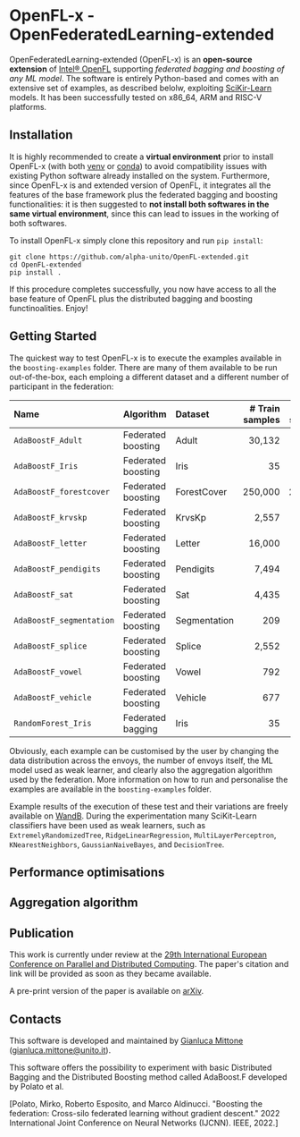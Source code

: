 # OpenFL-x - OpenFederatedLearning-extended

OpenFederatedLearning-extended (OpenFL-x) is an **open-source extension** of [Intel® OpenFL](https://github.com/securefederatedai/openfl) supporting *federated bagging and boosting of any ML model*. The software is entirely Python-based and comes with an extensive set of examples, as described belolw, exploiting [SciKir-Learn](https://scikit-learn.org/stable/) models. It has been successfully tested on x86_64, ARM and RISC-V platforms.



## Installation

It is highly recommended to create a **virtual environment** prior to install OpenFL-x (with both [venv](https://docs.python.org/3/library/venv.html) or [conda](https://docs.conda.io/en/latest/)) to avoid compatibility issues with existing Python software already installed on the system.
Furthermore, since OpenFL-x is and extended version of OpenFL, it integrates all the features of the base framework plus the federated bagging and boosting functionalities: it is then suggested to **not install both softwares in the same virtual environment**, since this can lead to issues in the working of both softwares.

To install OpenFL-x simply clone this repository and run `pip install`:
```
git clone https://github.com/alpha-unito/OpenFL-extended.git
cd OpenFL-extended
pip install .
```
If this procedure completes successfully, you now have access to all the base feature of OpenFL plus the distributed bagging and boosting functinoalities. Enjoy!



## Getting Started

The quickest way to test OpenFL-x is to execute the examples available in the `boosting-examples` folder. There are many of them available to be run out-of-the-box, each emploing a different dataset and a different number of participant in the federation:

| Name                     | Algorithm          | Dataset      | # Train samples | # Test samples | # labels | # Features | # Envoy | ML model                 |
| :----------------------- | :----------------- | :----------- | --------------: | -------------: | -------: | ---------: | ------: | :----------------------- |
| `AdaBoostF_Adult`        | Federated boosting | Adult        | 30,132          | 15,060         | 2        | 14         | 10      | `DecisionTreeClassifier` |
| `AdaBoostF_Iris`         | Federated boosting | Iris         | 35              | 15             | 3        | 4          | 2       | `DecisionTreeClassifier` |
| `AdaBoostF_forestcover`  | Federated boosting | ForestCover  | 250,000         | 245,141        | 2        | 54         | 10      | `DecisionTreeClassifier` |
| `AdaBoostF_krvskp`       | Federated boosting | KrvsKp       | 2,557           | 639            | 2        | 36         | 10      | `DecisionTreeClassifier` |
| `AdaBoostF_letter`       | Federated boosting | Letter       | 16,000          | 4,000          | 26       | 16         | 10      | `DecisionTreeClassifier` |
| `AdaBoostF_pendigits`    | Federated boosting | Pendigits    | 7,494           | 3,498          | 10       | 16         | 10      | `DecisionTreeClassifier` |
| `AdaBoostF_sat`          | Federated boosting | Sat          | 4,435           | 2,000          | 8        | 36         | 10      | `DecisionTreeClassifier` |
| `AdaBoostF_segmentation` | Federated boosting | Segmentation | 209             | 2,099          | 7        | 19         | 10      | `DecisionTreeClassifier` |
| `AdaBoostF_splice`       | Federated boosting | Splice       | 2,552           | 638            | 3        | 61         | 10      | `DecisionTreeClassifier` |
| `AdaBoostF_vowel`        | Federated boosting | Vowel        | 792             | 198            | 11       | 27         | 10      | `DecisionTreeClassifier` |
| `AdaBoostF_vehicle`      | Federated boosting | Vehicle      | 677             | 169            | 4        | 18         | 10      | `DecisionTreeClassifier` |
| `RandomForest_Iris`      | Federated bagging 	| Iris         | 35              | 15             | 3        | 4          | 2       | `DecisionTreeClassifier` |

Obviously, each example can be customised by the user by changing the data distribution across the envoys, the number of envoys itself, the ML model used as weak learner, and clearly also the aggregation algorithm used by the federation. More information on how to run and personalise the examples are available in the `boosting-examples` folder.

Example results of the execution of these test and their variations are freely available on [WandB](https://wandb.ai/gmittone/AdaBoost.F?workspace=user-gmittone). During the experimentation many SciKit-Learn classifiers have been used as weak learners, such as `ExtremelyRandomizedTree`, `RidgeLinearRegression`, `MultiLayerPerceptron`, `KNearestNeighbors`, `GaussianNaiveBayes`, and `DecisionTree`.



## Performance optimisations



## Aggregation algorithm




## Publication

This work is currently under review at the [29th International European Conference on Parallel and Distributed Computing](https://2023.euro-par.org).
The paper's citation and link will be provided as soon as they became available.

A pre-print version of the paper is available on [arXiv](https://arxiv.org/abs/2303.04906).


## Contacts

This software is developed and maintained by [Gianluca Mittone](https://alpha.di.unito.it/gianluca-mittone/) (gianluca.mittone@unito.it).

This software offers the possibility to experiment with basic Distributed Bagging and the Distributed Boosting method called AdaBoost.F developed by Polato et al.

[Polato, Mirko, Roberto Esposito, and Marco Aldinucci. "Boosting the federation: Cross-silo federated learning without gradient descent." 2022 International Joint Conference on Neural Networks (IJCNN). IEEE, 2022.]


